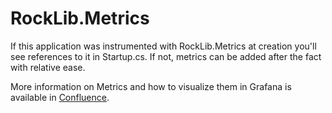 # RockLib.Metrics

If this application was instrumented with RockLib.Metrics at creation you'll see references to it in Startup.cs.
If not, metrics can be added after the fact with relative ease.

More information on Metrics and how to visualize them in Grafana is available in [Confluence](http://shorty/getmetrics).
